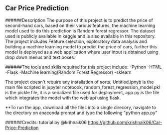 ## Car Price Prediction

######Description
The purpose of this project is to predict the price of second-hand cars, based on their various features, the machine learning model used to do this prediction is Random forest regressor. The dataset used is publicly available in kaggle and is also available in this repository. The project includes Feature selection, exploratory data analysis and building a machine learning model to predict the price of cars, further this model is deployed as a web application where user input is obtained using drop down menus and text boxes.

######The tools and skills required for this project include:
-Python
-HTML
-Flask
-Machine learning(Random Forest Regressor)
-sklearn

The project doesn't require any installation of sorts, Untitled.ipnyb is the main file scripted in jupyter notebook, random_forest_regression_model.pkl is the pickle file, it is a serialized file used for deployment, app.py is the file which integrates the model with the web api using flask.

**To run the app, download all the files into a single direcory, navigate to the directory on anaconda prompt and type the following "python app.py"

######Credits:
tutorial by @krihnaik06
https://github.com/krishnaik06/Car-Price-Prediction
